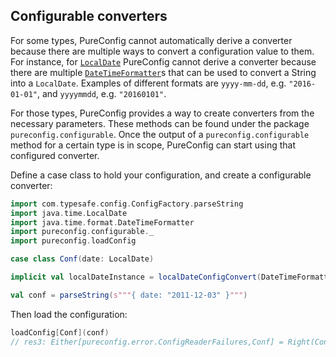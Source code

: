 ## Configurable converters

For some types, PureConfig cannot automatically derive a converter because there are multiple ways to convert a configuration value to them. For instance, for [`LocalDate`](https://docs.oracle.com/javase/8/docs/api/java/time/LocalDate.html) PureConfig cannot derive a converter because there are multiple [`DateTimeFormatter`](https://docs.oracle.com/javase/8/docs/api/java/time/format/DateTimeFormatter.html)s that can be used to convert a String into a `LocalDate`. Examples of different formats are `yyyy-mm-dd`, e.g. `"2016-01-01"`, and `yyyymmdd`, e.g. `"20160101"`. 

For those types, PureConfig provides a way to create converters from the necessary parameters. These methods can be found under the package `pureconfig.configurable`. Once the output of a `pureconfig.configurable` method for a certain type is in scope, PureConfig can start using that configured converter.

Define a case class to hold your configuration, and create a configurable converter:

```scala
import com.typesafe.config.ConfigFactory.parseString
import java.time.LocalDate
import java.time.format.DateTimeFormatter
import pureconfig.configurable._
import pureconfig.loadConfig

case class Conf(date: LocalDate)

implicit val localDateInstance = localDateConfigConvert(DateTimeFormatter.ISO_DATE)

val conf = parseString(s"""{ date: "2011-12-03" }""")
```
Then load the configuration:

```scala
loadConfig[Conf](conf)
// res3: Either[pureconfig.error.ConfigReaderFailures,Conf] = Right(Conf(2011-12-03))
```
